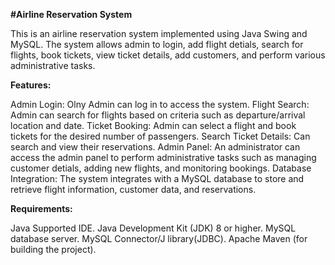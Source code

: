 **#Airline Reservation System**

This is an airline reservation system implemented using Java Swing and MySQL.
The system allows admin to login, add flight detials, search for flights, book tickets, view ticket details, add customers, and perform various administrative tasks.

**Features:**

Admin Login: Olny Admin can log in to access the system.
Flight Search: Admin can search for flights based on criteria such as departure/arrival location and date.
Ticket Booking: Admin can select a flight and book tickets for the desired number of passengers.
Search Ticket Details: Can search and view their reservations.
Admin Panel: An administrator can access the admin panel to perform administrative tasks such as managing customer detials, adding new flights, and monitoring bookings.
Database Integration: The system integrates with a MySQL database to store and retrieve flight information, customer data, and reservations.


**Requirements:**

Java Supported IDE.
Java Development Kit (JDK) 8 or higher.
MySQL database server.
MySQL Connector/J library(JDBC).
Apache Maven (for building the project).
